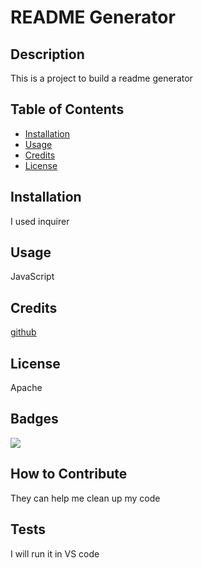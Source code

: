 # README Generator

  ## Description
  
 This is a project to build a readme generator
  
  ## Table of Contents
  
  - [Installation](#installation)
  - [Usage](#usage)
  - [Credits](#credits)
  - [License](#license)
  
  ## Installation
  
 I used inquirer
  
  ## Usage
  
  JavaScript

  ## Credits
  
  [github](https://github.com/Childy77)
  
  ## License
  
  Apache
  
  ## Badges
  
  ![](https://img.shields.io/badge/lincense-Apache-blue)
  
  ## How to Contribute
  
  They can help me clean up my code
  
  ## Tests
  
  I will run it in VS code
